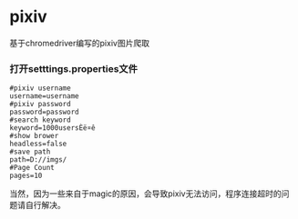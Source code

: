 # pixiv
基于chromedriver编写的pixiv图片爬取
### 打开setttings.properties文件
```
#pixiv username
username=username
#pixiv password
password=password
#search keyword
keyword=1000usersÈë¤ê
#show brower
headless=false
#save path
path=D://imgs/
#Page Count
pages=10
```
当然，因为一些来自于magic的原因，会导致pixiv无法访问，程序连接超时的问题请自行解决。
